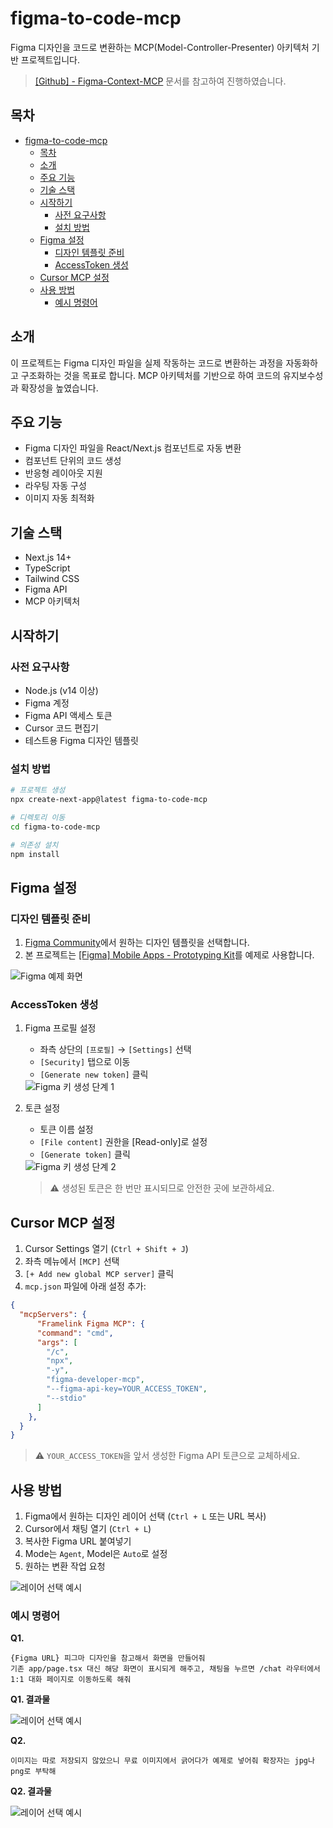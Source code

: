 # figma-to-code-mcp

Figma 디자인을 코드로 변환하는 MCP(Model-Controller-Presenter) 아키텍처 기반 프로젝트입니다.

> [[Github] - Figma-Context-MCP](https://github.com/GLips/Figma-Context-MCP) 문서를 참고하여 진행하였습니다.

## 목차
- [figma-to-code-mcp](#figma-to-code-mcp)
  - [목차](#목차)
  - [소개](#소개)
  - [주요 기능](#주요-기능)
  - [기술 스택](#기술-스택)
  - [시작하기](#시작하기)
    - [사전 요구사항](#사전-요구사항)
    - [설치 방법](#설치-방법)
  - [Figma 설정](#figma-설정)
    - [디자인 템플릿 준비](#디자인-템플릿-준비)
    - [AccessToken 생성](#accesstoken-생성)
  - [Cursor MCP 설정](#cursor-mcp-설정)
  - [사용 방법](#사용-방법)
    - [예시 명령어](#예시-명령어)

## 소개

이 프로젝트는 Figma 디자인 파일을 실제 작동하는 코드로 변환하는 과정을 자동화하고 구조화하는 것을 목표로 합니다. MCP 아키텍처를 기반으로 하여 코드의 유지보수성과 확장성을 높였습니다.

## 주요 기능

- Figma 디자인 파일을 React/Next.js 컴포넌트로 자동 변환
- 컴포넌트 단위의 코드 생성
- 반응형 레이아웃 지원
- 라우팅 자동 구성
- 이미지 자동 최적화

## 기술 스택

- Next.js 14+
- TypeScript
- Tailwind CSS
- Figma API
- MCP 아키텍처

## 시작하기

### 사전 요구사항

- Node.js (v14 이상)
- Figma 계정
- Figma API 액세스 토큰
- Cursor 코드 편집기
- 테스트용 Figma 디자인 템플릿

### 설치 방법

```bash
# 프로젝트 생성
npx create-next-app@latest figma-to-code-mcp

# 디렉토리 이동
cd figma-to-code-mcp

# 의존성 설치
npm install
```

## Figma 설정

### 디자인 템플릿 준비

1. [Figma Community](https://www.figma.com/community)에서 원하는 디자인 템플릿을 선택합니다.
2. 본 프로젝트는 [[Figma] Mobile Apps - Prototyping Kit](https://www.figma.com/community/file/1129468881607079432/mobile-apps-prototyping-kit)를 예제로 사용합니다.

<img src="./public/preview/figma-example.png" alt="Figma 예제 화면" />

### AccessToken 생성

1. Figma 프로필 설정
   - 좌측 상단의 `[프로필]` → `[Settings]` 선택
   - `[Security]` 탭으로 이동
   - `[Generate new token]` 클릭

   <img src="./public/preview/figma-key-01.png" alt="Figma 키 생성 단계 1" />

2. 토큰 설정
   - 토큰 이름 설정
   - `[File content]` 권한을 [Read-only]로 설정
   - `[Generate token]` 클릭

   <img src="./public/preview/figma-key-02.png" alt="Figma 키 생성 단계 2" />

   > ⚠️ 생성된 토큰은 한 번만 표시되므로 안전한 곳에 보관하세요.

## Cursor MCP 설정

1. Cursor Settings 열기 (`Ctrl + Shift + J`)
2. 좌측 메뉴에서 `[MCP]` 선택
3. `[+ Add new global MCP server]` 클릭
4. `mcp.json` 파일에 아래 설정 추가:

```json
{
  "mcpServers": {
      "Framelink Figma MCP": {
      "command": "cmd",
      "args": [
        "/c",
        "npx",
        "-y",
        "figma-developer-mcp",
        "--figma-api-key=YOUR_ACCESS_TOKEN",
        "--stdio"
      ]
    },
  }
}
```

> ⚠️ `YOUR_ACCESS_TOKEN`을 앞서 생성한 Figma API 토큰으로 교체하세요.

## 사용 방법

1. Figma에서 원하는 디자인 레이어 선택 (`Ctrl + L` 또는 URL 복사)
2. Cursor에서 채팅 열기 (`Ctrl + L`)
3. 복사한 Figma URL 붙여넣기
4. Mode는 `Agent`, Model은 `Auto`로 설정
5. 원하는 변환 작업 요청

<img src="./public/preview/example-01.png" alt="레이어 선택 예시" />

### 예시 명령어

**Q1.**
```
{Figma URL} 피그마 디자인을 참고해서 화면을 만들어줘
기존 app/page.tsx 대신 해당 화면이 표시되게 해주고, 채팅을 누르면 /chat 라우터에서 1:1 대화 페이지로 이동하도록 해줘
```

**Q1. 결과물**

<img src="./public/preview/preview-01.png" alt="레이어 선택 예시" />


**Q2.**
```
이미지는 따로 저장되지 않았으니 무료 이미지에서 긁어다가 예제로 넣어줘 확장자는 jpg나  png로 부탁해
```

**Q2. 결과물**

<img src="./public/preview/preview-02.png" alt="레이어 선택 예시" />